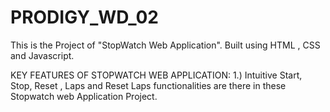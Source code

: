 # PRODIGY_WD_02

This is the Project of "StopWatch Web Application". Built using HTML , CSS and Javascript.

KEY FEATURES OF STOPWATCH WEB APPLICATION:
1.) Intuitive Start, Stop, Reset , Laps and Reset Laps functionalities are there in these Stopwatch web Application Project. 
